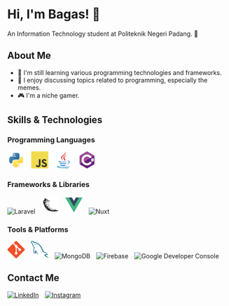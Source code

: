 # Hi, I'm Bagas! 👋
An Information Technology student at Politeknik Negeri Padang. 🐣

## About Me
- 🌱 I'm still learning various programming technologies and frameworks.
- 💬 I enjoy discussing topics related to programming, especially the memes.
- 🎮 I'm a niche gamer.

## Skills & Technologies
### Programming Languages

<span>
  <img src="https://raw.githubusercontent.com/devicons/devicon/master/icons/python/python-original.svg" alt="Python" title="Python" height="40px" style="margin-right: 10px;"/>
  <img src="https://raw.githubusercontent.com/devicons/devicon/master/icons/javascript/javascript-original.svg" alt="JavaScript" title="JavaScript" height="40px" style="margin-right: 10px;"/>
  <img src="https://raw.githubusercontent.com/devicons/devicon/master/icons/java/java-original.svg" alt="Java" title="Java" height="40px" style="margin-right: 10px;"/>
  <img src="https://raw.githubusercontent.com/devicons/devicon/master/icons/csharp/csharp-original.svg" alt="C#" title="C#" height="40px" style="margin-right: 10px;"/>
</span>

### Frameworks & Libraries

<span>
  <img src="https://upload.wikimedia.org/wikipedia/commons/9/9a/Laravel.svg" alt="Laravel" title="Laravel" height="40px" style="margin-right: 10px;"/>
  <img src="https://raw.githubusercontent.com/devicons/devicon/master/icons/flask/flask-original.svg" alt="Flask" title="Flask" height="40px" style="margin-right: 10px;"/>
  <img src="https://raw.githubusercontent.com/devicons/devicon/master/icons/vuejs/vuejs-original.svg" alt="Vue" title="Vue" height="40px" style="margin-right: 10px;"/>
  <img src="https://nuxt.com/assets/design-kit/icon-green.svg" alt="Nuxt" title="Nuxt" height="40px" style="margin-right: 10px;"/>
</span>

### Tools & Platforms

<span>
  <img src="https://raw.githubusercontent.com/devicons/devicon/master/icons/git/git-original.svg" alt="Git" title="Git" height="40px" style="margin-right: 10px;"/>
  <img src="https://raw.githubusercontent.com/devicons/devicon/master/icons/mysql/mysql-original.svg" alt="MySQL" title="MySQL" height="40px" style="margin-right: 10px;"/>
  <img src="https://upload.wikimedia.org/wikipedia/commons/thumb/9/93/MongoDB_Logo.svg/120px-MongoDB_Logo.svg.png" alt="MongoDB" title="MongoDB" height="40px" style="margin-right: 10px;"/>
  <img src="https://upload.wikimedia.org/wikipedia/commons/thumb/3/37/Firebase_Logo.svg/120px-Firebase_Logo.svg.png" alt="Firebase" title="Firebase" height="40px" style="margin-right: 10px;"/>
  <img src="https://upload.wikimedia.org/wikipedia/commons/thumb/2/2f/Google_2015_logo.svg/120px-Google_2015_logo.svg.png" alt="Google Developer Console" title="Google Developer Console" height="40px"/>
</span>

## Contact Me

[<img src="https://cdn.simpleicons.org/linkedin/0A66C2" alt="LinkedIn" title="LinkedIn" width="40px" style="margin-right: 10px;" />](https://www.linkedin.com/in/baghaztra-van-ril-8011b0294)
[<img src="https://cdn.simpleicons.org/instagram/E4405F" alt="Instagram" title="Instagram" width="40px" style="margin-right: 10px;" />](https://www.instagram.com/baghaztra/)


<!---
Baghaztra/Baghaztra is a ✨ special ✨ repository because its `README.md` (this file) appears on your GitHub profile.
You can click the Preview link to take a look at your changes.
--->
